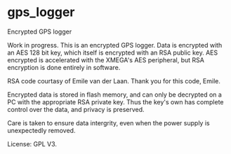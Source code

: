 # gps_logger
Encrypted GPS logger

Work in progress. This is an encrypted GPS logger. Data is encrypted with an AES 128 bit key, which itself is encrypted with an RSA public key. AES encrypted is accelerated with the XMEGA's AES peripheral, but RSA encryption is done entirely in software.

RSA code courtasy of Emile van der Laan. Thank you for this code, Emile.

Encrypted data is stored in flash memory, and can only be decrypted on a PC with the appropriate RSA private key. Thus the key's own has complete control over the data, and privacy is preserved.

Care is taken to ensure data intergrity, even when the power supply is unexpectedly removed.

License: GPL V3.
